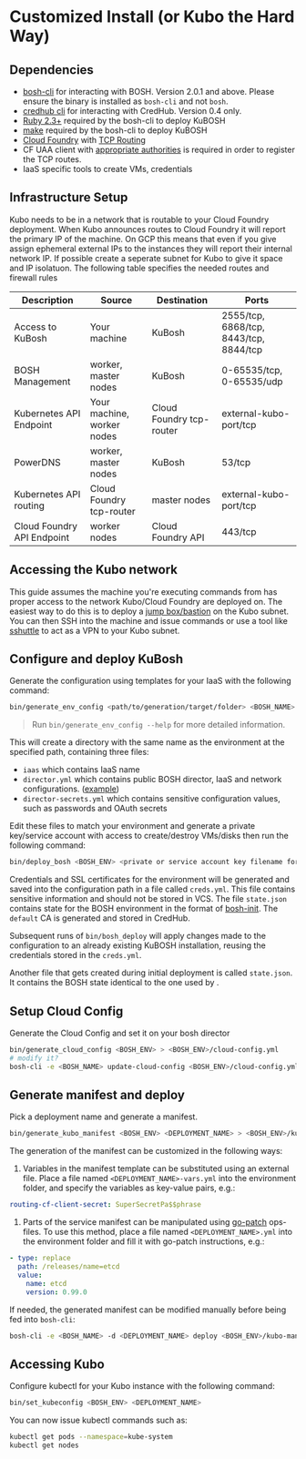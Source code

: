 # Customized Install (or Kubo the Hard Way)

## Dependencies
- [bosh-cli](https://bosh.io/docs/cli-v2.html) for interacting with BOSH. Version 2.0.1 and above. Please ensure the binary is installed as `bosh-cli` and not `bosh`.
- [credhub cli](https://github.com/pivotal-cf/credhub-cli/releases/tag/0.4.0) for interacting with CredHub. Version 0.4 only.
- [Ruby 2.3+](https://www.ruby-lang.org/en/downloads) required by the bosh-cli to deploy KuBOSH
- [make](https://www.gnu.org/software/make) required by the bosh-cli to deploy KuBOSH
- [Cloud Foundry](https://cloudfoundry.org) with [TCP Routing](https://docs.cloudfoundry.org/adminguide/enabling-tcp-routing.html)
- CF UAA client with
  [appropriate authorities](https://github.com/cloudfoundry-incubator/routing-api#configure-oauth-clients-manually-using-uaac-cli-for-uaa) 
   is required in order to register the TCP routes.
- IaaS specific tools to create VMs, credentials

## Infrastructure Setup

Kubo needs to be in a network that is routable to your Cloud Foundry deployment. When Kubo announces routes to Cloud Foundry it will report the primary IP of the machine. On GCP this means that even if you give assign ephemeral external IPs to the instances they will report their internal network IP. If possible create a seperate subnet for Kubo to give it space and IP isolatuon. The following table specifies the needed routes and firewall rules

| Description                | Source                     | Destination              | Ports                                  |
|----------------------------|----------------------------|--------------------------|----------------------------------------|
| Access to KuBosh           | Your machine               | KuBosh                   | 2555/tcp, 6868/tcp, 8443/tcp, 8844/tcp |
| BOSH Management            | worker, master nodes       | KuBosh                   | 0-65535/tcp, 0-65535/udp               |
| Kubernetes API Endpoint    | Your machine, worker nodes | Cloud Foundry tcp-router | external-kubo-port/tcp                 |
| PowerDNS                   | worker, master nodes       | KuBosh                   | 53/tcp                                 |
| Kubernetes API routing     | Cloud Foundry tcp-router   | master nodes             | external-kubo-port/tcp                 |
| Cloud Foundry API Endpoint | worker nodes               | Cloud Foundry API        | 443/tcp                                |

## Accessing the Kubo network

This guide assumes the machine you're executing commands from has proper access to the network Kubo/Cloud Foundry are deployed on. The easiest way to do this is to deploy a [jump box/bastion](https://en.wikipedia.org/wiki/Jump_server) on the Kubo subnet. You can then SSH into the machine and issue commands or use a tool like [sshuttle](https://github.com/apenwarr/sshuttle) to act as a VPN to your Kubo subnet.

## Configure and deploy KuBosh

Generate the configuration using templates for your IaaS with the following command:

```bash
bin/generate_env_config <path/to/generation/target/folder> <BOSH_NAME> <IAAS>
```

> Run `bin/generate_env_config --help` for more detailed information.

This will create a directory with the same name as the environment at the specified path, containing three files:
- `iaas` which contains IaaS name
- `director.yml` which contains public BOSH director, IaaS and network configurations. ([example](https://github.com/pivotal-cf-experimental/kubo-deployment/blob/master/ci/environments/gcp/director.yml))
- `director-secrets.yml` which contains sensitive configuration values, such as passwords and OAuth secrets

Edit these files to match your environment and generate a private key/service account with access to create/destroy VMs/disks then run the following command:

```bash
bin/deploy_bosh <BOSH_ENV> <private or service account key filename for BOSH to use for deployments> 
```

Credentials and SSL certificates for the environment will be generated and saved into the configuration path in a file called `creds.yml`. This file contains sensitive information and should not be stored in VCS. The file `state.json` contains state for the BOSH environment in the format of [bosh-init](https://bosh.io/docs/using-bosh-init.html). The `default` CA is generated and stored in CredHub.

Subsequent runs of `bin/bosh_deploy` will apply changes made to the configuration to an already existing KuBOSH installation, reusing the credentials stored in the `creds.yml`.

Another file that gets created during initial deployment is called `state.json`. It contains the BOSH state identical to the one used by .

## Setup Cloud Config

Generate the Cloud Config and set it on your bosh director

```bash
bin/generate_cloud_config <BOSH_ENV> > <BOSH_ENV>/cloud-config.yml
# modify it?
bosh-cli -e <BOSH_NAME> update-cloud-config <BOSH_ENV>/cloud-config.yml
```

## Generate manifest and deploy

Pick a deployment name and generate a manifest.

```bash
bin/generate_kubo_manifest <BOSH_ENV> <DEPLOYMENT_NAME> > <BOSH_ENV>/kubo-manifest.yml
```
The generation of the manifest can be customized in the following ways:

1. Variables in the manifest template can be substituted using an external file. Place a file named 
  `<DEPLOYMENT_NAME>-vars.yml` into the environment folder, and specify the variables as key-value
  pairs, e.g.:
  ```yaml
  routing-cf-client-secret: SuperSecretPa$$phrase
  ```

1. Parts of the service manifest can be manipulated using 
  [go-patch](https://github.com/cppforlife/go-patch/blob/master/docs/examples.md) ops-files.
  To use this method, place a file named `<DEPLOYMENT_NAME>.yml` into the environment folder
  and fill it with go-patch instructions, e.g.:
  ```yaml
  - type: replace
    path: /releases/name=etcd
    value: 
      name: etcd
      version: 0.99.0
  ```

If needed, the generated manifest can be modified manually before being fed into `bosh-cli`:
```bash
bosh-cli -e <BOSH_NAME> -d <DEPLOYMENT_NAME> deploy <BOSH_ENV>/kubo-manifest.yml
```

## Accessing Kubo

Configure kubectl for your Kubo instance with the following command:

```bash
bin/set_kubeconfig <BOSH_ENV> <DEPLOYMENT_NAME>
```

You can now issue kubectl commands such as:
```bash
kubectl get pods --namespace=kube-system
kubectl get nodes
```

